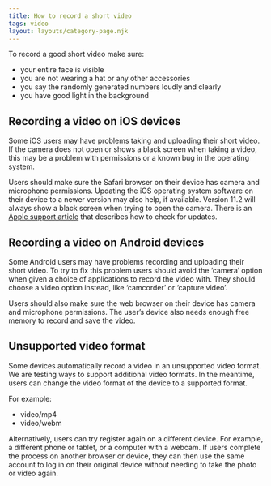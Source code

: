 ```yaml
---
title: How to record a short video
tags: video
layout: layouts/category-page.njk
---
```

To record a good short video make sure:
* your entire face is visible
* you are not wearing a hat or any other accessories
* you say the randomly generated numbers loudly and clearly
* you have good light in the background

## Recording a video on iOS devices

Some iOS users may have problems taking and uploading their short video. If the camera does not open or shows a black screen when taking a video, this may be a problem with permissions or a known bug in the operating system.

Users should make sure the Safari browser on their device has camera and microphone permissions. Updating the iOS operating system software on their device to a newer version may also help, if available. Version 11.2 will always show a black screen when trying to open the camera. There is an [Apple support article](https://support.apple.com/en-gb "Apple support article") that describes how to check for updates.

## Recording a video on Android devices

Some Android users may have problems recording and uploading their short video. To try to fix this problem users should avoid the ‘camera’ option when given a choice of applications to record the video with. They should choose a video option instead, like ‘camcorder’ or ‘capture video’.

Users should also make sure the web browser on their device has camera and microphone permissions. The user’s device also needs enough free memory to record and save the video.

## Unsupported video format

Some devices automatically record a video in an unsupported video format. We are testing ways to support additional video formats. In the meantime, users can change the video format of the device to a supported format.

For example:
* video/mp4
* video/webm

Alternatively, users can try register again on a different device. For example, a different phone or tablet, or a computer with a webcam. If users complete the process on another browser or device, they can then use the same account to log in on their original device without needing to take the photo or video again.


